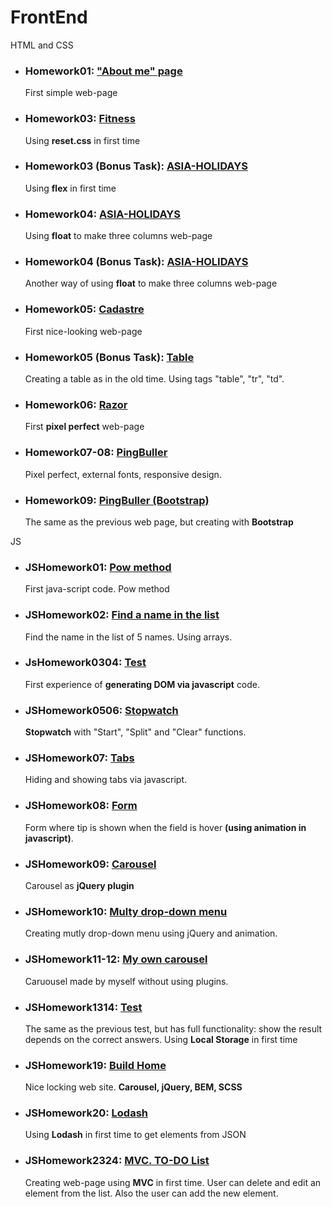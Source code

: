 # FrontEnd

HTML and CSS 

<ul >
    <li>
        <h3>Homework01: <a href="http://htmlpreview.github.io/?https://github.com/TarasPolovko/FrontEnd/blob/master/HomeWork01/index.html">"About me" page</a></h3>
        <p>First simple web-page</p>
    </li>
    <li>
        <h3>Homework03: <a href="http://htmlpreview.github.io/?https://github.com/TarasPolovko/FrontEnd/blob/master/Homework03/index.html">Fitness</a></h3>
        <p>Using <b>reset.css</b> in first time</p>
    </li>
    <li>
        <h3>Homework03 (Bonus Task): <a href="http://htmlpreview.github.io/?https://github.com/TarasPolovko/FrontEnd/blob/master/Homework03%20(Bonus)/index.html">ASIA-HOLIDAYS</a></h3>
        <p>Using <b>flex</b> in first time</p>
    </li>
    <li>
        <h3>Homework04: <a href="http://htmlpreview.github.io/?https://github.com/TarasPolovko/FrontEnd/blob/master/Homework04/index.html">ASIA-HOLIDAYS</a></h3>
        <p>Using <b>float</b> to make three columns web-page</p> 
    </li>
    <li>
        <h3>Homework04 (Bonus Task): <a href="http://htmlpreview.github.io/?https://github.com/TarasPolovko/FrontEnd/blob/master/Homework04%20(Bonus)/index.html">ASIA-HOLIDAYS</a></h3
            <p>Another way of using <b>float</b> to make three columns web-page</p> 
    </li>
    <li>
        <h3>Homework05: <a href="http://htmlpreview.github.io/?https://github.com/TarasPolovko/FrontEnd/blob/master/Homework05/index.html">Cadastre</a></h3>
        <p>First nice-looking web-page</p>
    </li>
    <li>
        <h3>Homework05 (Bonus Task): <a href="http://htmlpreview.github.io/?https://github.com/TarasPolovko/FrontEnd/blob/master/Homework05%20(Bonus)/index.html">Table</a></h3>
        <p>Creating a table as in the old time. Using tags "table", "tr", "td".</p>
    </li>
    <li>
        <h3>Homework06: <a href="http://htmlpreview.github.io/?https://github.com/TarasPolovko/FrontEnd/blob/master/Homework06/index.html">Razor</a></h3>
        <p>First <b>pixel perfect</b> web-page</p> 
    </li>
    <li>
        <h3>Homework07-08: <a href="http://htmlpreview.github.io/?https://github.com/TarasPolovko/FrontEnd/blob/master/Homework07-08/index.html">PingBuller</a></h3>
        <p>Pixel perfect, external fonts, responsive design.</p> 
    </li>
    <li>
        <h3>Homework09: <a href="http://htmlpreview.github.io/?https://github.com/TarasPolovko/FrontEnd/blob/master/Homework09%20(Bootstrap)/index.html">PingBuller (Bootstrap)</a></h3>
        <p>The same as the previous web page, but creating with <b>Bootstrap</b></p> 
    </li>
</ul>

JS

<ul >
    <li>
        <h3>JSHomework01: <a href="http://htmlpreview.github.io/?https://github.com/TarasPolovko/FrontEnd/blob/master/JSHomeWork01/index.html">Pow method</a></h3>
        <p>First java-script code. Pow method</p>
    </li>
    <li>
        <h3>JSHomework02: <a href="http://htmlpreview.github.io/?https://github.com/TarasPolovko/FrontEnd/blob/master/JSHomeWork02/index.html">Find a name in the list</a></h3>
        <p>Find the name in the list of 5 names. Using arrays.</p>
    </li>
    <li>
        <h3>JsHomework0304: <a href="http://htmlpreview.github.io/?https://github.com/TarasPolovko/FrontEnd/blob/master/JSHomeWork0304/index.html">Test</a></h3>
        <p>First experience of <b>generating DOM via javascript</b> code.</p>
    </li>
    <li>
        <h3>JSHomework0506: <a href="http://htmlpreview.github.io/?https://github.com/TarasPolovko/FrontEnd/blob/master/JSHomeWork0506/index.html">Stopwatch</a></h3>
        <p><b>Stopwatch</b> with "Start", "Split" and "Clear" functions.</p> 
    </li>
    <li>
        <h3>JSHomework07: <a href="http://htmlpreview.github.io/?https://github.com/TarasPolovko/FrontEnd/blob/master/JSHomeWork07/index.html">Tabs</a></h3
        <p>Hiding and showing tabs via javascript.</p> 
    </li>
    <li>
        <h3>JSHomework08: <a href="http://htmlpreview.github.io/?https://github.com/TarasPolovko/FrontEnd/blob/master/JSHomeWork08/index.html">Form</a></h3>
        <p>Form where tip is shown when the field is hover <b>(using animation in javascript)</b>.</p>
    </li>
    <li>
        <h3>JSHomework09: <a href="http://htmlpreview.github.io/?https://github.com/TarasPolovko/FrontEnd/blob/master/JSHomeWork09/index.html">Carousel</a></h3>
        <p>Carousel as <b>jQuery plugin</b></p>
    </li>
    <li>
        <h3>JSHomework10: <a href="http://htmlpreview.github.io/?https://github.com/TarasPolovko/FrontEnd/blob/master/JSHomeWork10/index.html">Multy drop-down menu</a></h3>
        <p>Creating mutly drop-down menu using jQuery and animation.</p> 
    </li>
    <li>
        <h3>JSHomework11-12: <a href="http://htmlpreview.github.io/?https://github.com/TarasPolovko/FrontEnd/blob/master/JSHomeWork1112/index.html">My own carousel</a></h3>
        <p>Caruousel made by myself without using plugins. </p> 
    </li>
    <li>
        <h3>JSHomework1314: <a href="http://htmlpreview.github.io/?https://github.com/TarasPolovko/FrontEnd/blob/master/JSHomeWork1314/index.html">Test</a></h3>
        <p>The same as the previous test, but has full functionality: show the result depends on the correct answers. Using <b>Local Storage</b> in first time</b></p> 
    </li>
    <li>
        <h3>JSHomework19: <a href="http://htmlpreview.github.io/?https://github.com/TarasPolovko/FrontEnd/blob/master/JSHomeWork19/index.html">Build Home</a></h3>
        <p>Nice locking web site. <b>Carousel, jQuery, BEM, SCSS</b></p> 
    </li>
    <li>
        <h3>JSHomework20: <a href="http://htmlpreview.github.io/?https://github.com/TarasPolovko/FrontEnd/blob/master/JSHomeWork20/index.html">Lodash</a></h3>
        <p>Using <b>Lodash</b> in first time to get elements from JSON</p> 
    </li>
     <li>
        <h3>JSHomework2324: <a href="http://htmlpreview.github.io/?https://github.com/TarasPolovko/FrontEnd/blob/master/JSHomeWork2324/index.html">MVC. TO-DO List</a></h3>
        <p>Creating web-page using <b>MVC</b> in first time. User can delete and edit an element from the list. Also the user can add the new element.</p> 
    </li>
</ul>


